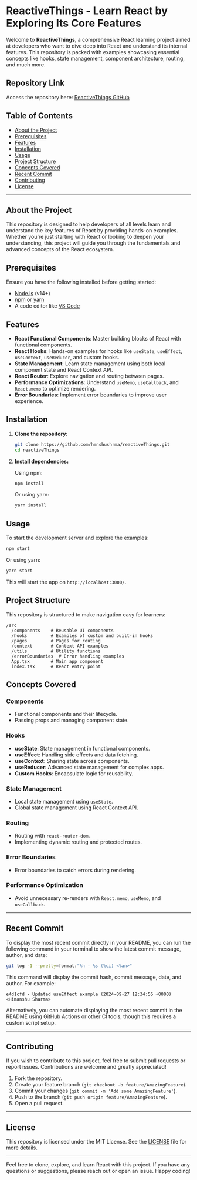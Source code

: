 # ReactiveThings - Learn React by Exploring Its Core Features

Welcome to **ReactiveThings**, a comprehensive React learning project aimed at developers who want to dive deep into React and understand its internal features. This repository is packed with examples showcasing essential concepts like hooks, state management, component architecture, routing, and much more.

## Repository Link

Access the repository here: [ReactiveThings GitHub](https://github.com/hmnshushrma/reactiveThings)

## Table of Contents

- [About the Project](#about-the-project)
- [Prerequisites](#prerequisites)
- [Features](#features)
- [Installation](#installation)
- [Usage](#usage)
- [Project Structure](#project-structure)
- [Concepts Covered](#concepts-covered)
- [Recent Commit](#recent-commit)
- [Contributing](#contributing)
- [License](#license)

---

## About the Project

This repository is designed to help developers of all levels learn and understand the key features of React by providing hands-on examples. Whether you're just starting with React or looking to deepen your understanding, this project will guide you through the fundamentals and advanced concepts of the React ecosystem.

## Prerequisites

Ensure you have the following installed before getting started:

- [Node.js](https://nodejs.org/) (v14+)
- [npm](https://www.npmjs.com/) or [yarn](https://yarnpkg.com/)
- A code editor like [VS Code](https://code.visualstudio.com/)

## Features

- **React Functional Components**: Master building blocks of React with functional components.
- **React Hooks**: Hands-on examples for hooks like `useState`, `useEffect`, `useContext`, `useReducer`, and custom hooks.
- **State Management**: Learn state management using both local component state and React Context API.
- **React Router**: Explore navigation and routing between pages.
- **Performance Optimizations**: Understand `useMemo`, `useCallback`, and `React.memo` to optimize rendering.
- **Error Boundaries**: Implement error boundaries to improve user experience.

## Installation

1. **Clone the repository:**

   ```bash
   git clone https://github.com/hmnshushrma/reactiveThings.git
   cd reactiveThings
   ```

2. **Install dependencies:**

   Using npm:

   ```bash
   npm install
   ```

   Or using yarn:

   ```bash
   yarn install
   ```

## Usage

To start the development server and explore the examples:

```bash
npm start
```

Or using yarn:

```bash
yarn start
```

This will start the app on `http://localhost:3000/`.

## Project Structure

This repository is structured to make navigation easy for learners:

```
/src
  /components    # Reusable UI components
  /hooks         # Examples of custom and built-in hooks
  /pages         # Pages for routing
  /context       # Context API examples
  /utils         # Utility functions
  /errorBoundaries  # Error handling examples
  App.tsx        # Main app component
  index.tsx      # React entry point
```

## Concepts Covered

### Components

- Functional components and their lifecycle.
- Passing props and managing component state.

### Hooks

- **useState**: State management in functional components.
- **useEffect**: Handling side effects and data fetching.
- **useContext**: Sharing state across components.
- **useReducer**: Advanced state management for complex apps.
- **Custom Hooks**: Encapsulate logic for reusability.

### State Management

- Local state management using `useState`.
- Global state management using React Context API.

### Routing

- Routing with `react-router-dom`.
- Implementing dynamic routing and protected routes.

### Error Boundaries

- Error boundaries to catch errors during rendering.

### Performance Optimization

- Avoid unnecessary re-renders with `React.memo`, `useMemo`, and `useCallback`.

---

## Recent Commit

To display the most recent commit directly in your README, you can run the following command in your terminal to show the latest commit message, author, and date:

```bash
git log -1 --pretty=format:"%h - %s (%ci) <%an>"
```

This command will display the commit hash, commit message, date, and author. For example:

```
e4d1cfd - Updated useEffect example (2024-09-27 12:34:56 +0000) <Himanshu Sharma>
```

Alternatively, you can automate displaying the most recent commit in the README using GitHub Actions or other CI tools, though this requires a custom script setup.

---

## Contributing

If you wish to contribute to this project, feel free to submit pull requests or report issues. Contributions are welcome and greatly appreciated!

1. Fork the repository.
2. Create your feature branch (`git checkout -b feature/AmazingFeature`).
3. Commit your changes (`git commit -m 'Add some AmazingFeature'`).
4. Push to the branch (`git push origin feature/AmazingFeature`).
5. Open a pull request.

---

## License

This repository is licensed under the MIT License. See the [LICENSE](./LICENSE) file for more details.

---

Feel free to clone, explore, and learn React with this project. If you have any questions or suggestions, please reach out or open an issue. Happy coding!
